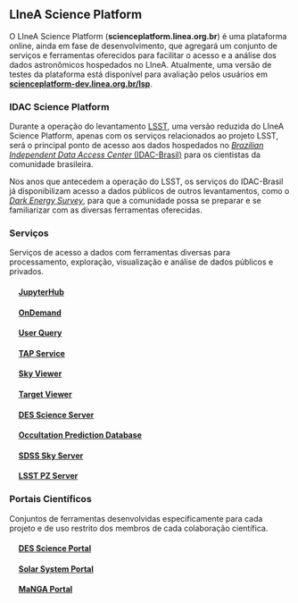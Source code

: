 
## LIneA Science Platform

O LIneA Science Platform (**scienceplatform.linea.org.br**) é uma plataforma online, ainda em fase de desenvolvimento, que agregará um conjunto de serviços e ferramentas oferecidos para facilitar o acesso e a análise dos dados astronômicos hospedados no LIneA. Atualmente, uma versão de testes da plataforma está disponível para avaliação pelos usuários em [**scienceplatform-dev.linea.org.br/lsp**](https://scienceplatform-dev.linea.org.br/lsp).

### IDAC Science Platform

Durante a operação do levantamento [LSST](https://rubinobservatory.org/), uma versão reduzida do LIneA Science Platform, apenas com os serviços relacionados ao projeto LSST, será o principal ponto de acesso aos dados hospedados no [_Brazilian Independent Data Access Center_ (IDAC-Brasil)](https://www.linea.org.br/idac) para os cientistas da comunidade brasileira.

Nos anos que antecedem a operação do LSST, os serviços do IDAC-Brasil já disponibilizam acesso a dados públicos de outros levantamentos, como o [_Dark Energy Survey_](https://www.darkenergysurvey.org/), para que a comunidade possa se preparar e se familiarizar com as diversas ferramentas oferecidas.

### Serviços  

Serviços de acesso a dados com ferramentas diversas para processamento, exploração, visualização e análise de dados públicos e privados.   

#### &nbsp;&nbsp;&nbsp;&nbsp; [JupyterHub](jupyter.md)
#### &nbsp;&nbsp;&nbsp;&nbsp; [OnDemand](ondemand.md)
#### &nbsp;&nbsp;&nbsp;&nbsp; [User Query](user_query.md)
#### &nbsp;&nbsp;&nbsp;&nbsp; [TAP Service](user_query.html#tap-service)
#### &nbsp;&nbsp;&nbsp;&nbsp; [Sky Viewer](sky.md)
#### &nbsp;&nbsp;&nbsp;&nbsp; [Target Viewer](target.md)
#### &nbsp;&nbsp;&nbsp;&nbsp; [DES Science Server](sci_server.md)
#### &nbsp;&nbsp;&nbsp;&nbsp; [Occultation Prediction Database](linea-occulation-prediction-database.md)
#### &nbsp;&nbsp;&nbsp;&nbsp; [SDSS Sky Server](sdss_sky_server.md)
#### &nbsp;&nbsp;&nbsp;&nbsp; [LSST PZ Server](pz_server.md)

### Portais Científicos

Conjuntos de ferramentas desenvolvidas especificamente para cada projeto e de uso restrito dos membros de cada colaboração científica.  

#### &nbsp;&nbsp;&nbsp;&nbsp; [DES Science Portal](des.md)
#### &nbsp;&nbsp;&nbsp;&nbsp; [Solar System Portal](solar-system-portal.md)
#### &nbsp;&nbsp;&nbsp;&nbsp; [MaNGA Portal](manga.md)




